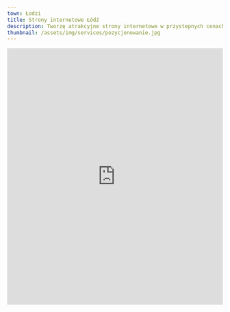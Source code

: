 ```yaml
---
town: Łodzi
title: Strony internetowe Łódź
description: Tworzę atrakcyjne strony internetowe w przystepnych cenach dla firm z Łodzi. Zadzwoń do mnie +48 788 660 190
thumbnail: /assets/img/services/pozycjonowanie.jpg
---
```


<iframe src="https://www.google.com/maps/embed?pb=!1m18!1m12!1m3!1d79001.71908220951!2d19.398192636072547!3d51.773195321416!2m3!1f0!2f0!3f0!3m2!1i1024!2i768!4f13.1!3m3!1m2!1s0x471bcb24754556af%3A0xcb7cae639b21dbac!2zxYHDs2TFug!5e0!3m2!1spl!2spl!4v1682840365848!5m2!1spl!2spl" width="100%" height="600" style="border:0;" allowfullscreen="" loading="lazy" referrerpolicy="no-referrer-when-downgrade"></iframe>
